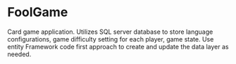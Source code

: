 # FoolGame
Card game application. Utilizes SQL server database to store language configurations, game difficulty setting for each player, game state. Use entity Framework code first approach to create and update the data layer as needed. 
